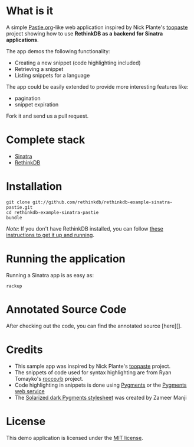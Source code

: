 # What is it #

A simple [Pastie.org](http://pastie.org)-like web application inspired by Nick Plante's [toopaste](https://github.com/zapnap/toopaste) project
showing how to use **RethinkDB as a backend for Sinatra applications**.

The app demos the following functionality:

*   Creating a new snippet (code highlighting included)
*   Retrieving a snippet
*   Listing snippets for a language

The app could be easily extended to provide more interesting features like:

*   pagination
*   snippet expiration

Fork it and send us a pull request.

# Complete stack #

*   [Sinatra](http://www.sinatrarb.com/)
*   [RethinkDB](http://www.rethinkdb.com)

# Installation #

```
git clone git://github.com/rethinkdb/rethinkdb-example-sinatra-pastie.git
cd rethinkdb-example-sinatra-pastie
bundle
```

_Note_: If you don't have RethinkDB installed, you can follow [these instructions to get it up and running](http://www.rethinkdb.com/docs/install/).

# Running the application #

Running a Sinatra app is as easy as:

```
rackup
```

# Annotated Source Code #

After checking out the code, you can find the annotated source [here][].

# Credits #

* This sample app was inspired by Nick Plante's [toopaste](https://github.com/zapnap/toopaste) project.
* The snippets of code used for syntax highlighting are from Ryan Tomayko's [rocco.rb](https://github.com/rtomayko/rocco) project.
* Code highlighting in snippets is done using [Pygments](http://pygments.org) or the [Pygments web service](http://pygments.appspot.com/)
* The [Solarized dark Pygments stylesheet](https://gist.github.com/1573884) was created by Zameer Manji

# License #

This demo application is licensed under the [MIT license](http://opensource.org/licenses/mit-license.php).

